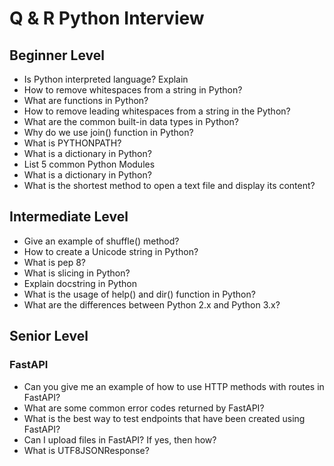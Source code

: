 # Q & R Python Interview
## Beginner Level
- Is Python interpreted language? Explain
- How to remove whitespaces from a string in Python?
- What are functions in Python?
- How to remove leading whitespaces from a string in the Python?
- What are the common built-in data types in Python?
- Why do we use join() function in Python?
- What is PYTHONPATH?
- What is a dictionary in Python?
- List 5 common Python Modules
- What is a dictionary in Python?
- What is the shortest method to open a text file and display its content?
## Intermediate Level
- Give an example of shuffle() method?
- How to create a Unicode string in Python?
- What is pep 8?
- What is slicing in Python?
- Explain docstring in Python
- What is the usage of help() and dir() function in Python?
- What are the differences between Python 2.x and Python 3.x?
## Senior Level
### FastAPI
- Can you give me an example of how to use HTTP methods with routes in FastAPI?
- What are some common error codes returned by FastAPI?
- What is the best way to test endpoints that have been created using FastAPI?
- Can I upload files in FastAPI? If yes, then how?
- What is UTF8JSONResponse?